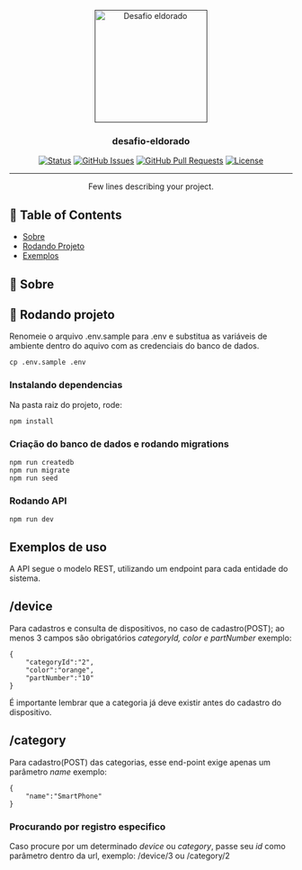 <p align="center">
  <a href="" rel="noopener">
 <img width=200px height=200px src="https://scontent.fnat1-1.fna.fbcdn.net/v/t39.30808-6/273160434_4754489137919908_9153673695573801515_n.jpg?_nc_cat=101&ccb=1-5&_nc_sid=09cbfe&_nc_ohc=OZI28MbDya0AX-8hdlv&_nc_ht=scontent.fnat1-1.fna&oh=00_AT-IH0E6nDOnpcedw8TboCtH-Ar9NgeSp7r2-NBCT1-7ow&oe=62509A4F" alt="Desafio eldorado"></a>
</p>

<h3 align="center">desafio-eldorado</h3>

<div align="center">

[![Status](https://img.shields.io/badge/status-active-success.svg)]()
[![GitHub Issues](https://img.shields.io/github/issues/malcodantas/desafio-eldorado)](https://github.com/malcodantas/desafio-eldorado/issues)
[![GitHub Pull Requests](https://img.shields.io/github/issues-pr/kylelobo/The-Documentation-Compendium.svg)](https://github.com/malcodantas/desafio-eldorado/pulls)
[![License](https://img.shields.io/badge/license-MIT-blue.svg)](/LICENSE)

</div>

---

<p align="center"> Few lines describing your project.
    <br> 
</p>

## 📝 Table of Contents

- [Sobre](#about)
- [Rodando Projeto](#running)
- [Exemplos](#examples)


## 🧐 Sobre <a name = "about"></a>

## 🏁 Rodando projeto <a name = "running"></a>
Renomeie o arquivo .env.sample para .env e substitua as variáveis de ambiente dentro do aquivo com as credenciais do banco de dados.

```
cp .env.sample .env
```
### Instalando dependencias
Na pasta raiz do projeto, rode:
```
npm install
```
### Criação do banco de dados e rodando migrations
```
npm run createdb
npm run migrate
npm run seed
```

### Rodando API

```
npm run dev
```
## Exemplos de uso <a name = "examples"></a>
A API segue o modelo REST, utilizando um endpoint para cada entidade do sistema.


## /device
Para cadastros e consulta de dispositivos, no caso de cadastro(POST); ao menos 3 campos são obrigatórios *categoryId, color e partNumber*
exemplo:
```
{
	"categoryId":"2",
	"color":"orange",
	"partNumber":"10"
}
```
É importante lembrar que a categoria já deve existir antes do cadastro do dispositivo.

## /category
Para cadastro(POST) das categorias, esse end-point exige apenas um parâmetro *name*
exemplo:
```
{
	"name":"SmartPhone"
}
```
 ### Procurando por registro especifico
  Caso procure por um determinado *device* ou *category*, passe seu *id* como parâmetro dentro da url, exemplo:
/device/3 ou /category/2 

